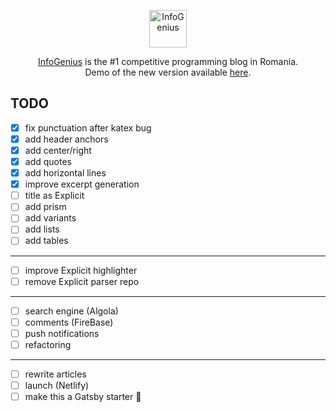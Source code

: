 <p align="center">
  <img
    src="https://infogenius.ro/wp-content/uploads/2020/06/infogenius-logo-black.svg"
    alt="InfoGenius"
    height="60"
  />
</p>

<p align="center">
  <a href="https://infogenius.ro">InfoGenius</a> is the #1 competitive programming blog in Romania.
  <br />
  Demo of the new version available <a href="https://nervous-kalam-d2cf8e.netlify.app/">here</a>.
</p>

## TODO

- [x] fix punctuation after katex bug
- [x] add header anchors
- [x] add center/right
- [x] add quotes
- [x] add horizontal lines
- [x] improve excerpt generation
- [ ] title as Explicit
- [ ] add prism
- [ ] add variants
- [ ] add lists
- [ ] add tables

---

- [ ] improve Explicit highlighter
- [ ] remove Explicit parser repo

---

- [ ] search engine (Algola)
- [ ] comments (FireBase)
- [ ] push notifications
- [ ] refactoring

---

- [ ] rewrite articles
- [ ] launch (Netlify)
- [ ] make this a Gatsby starter :zany_face:
